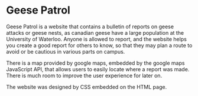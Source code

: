 # Geese Patrol

Geese Patrol is a website that contains a bulletin of reports on geese attacks or geese nests, as canadian geese have a large population at the University of Waterloo. Anyone is allowed to report, and the website helps you create a good report for others to know, so that they may plan a route to avoid or be cautious in various parts on campus.

There is a map provided by google maps, embedded by the google maps JavaScript API, that allows users to easily locate where a report was made. There is much room to improve the user experience for later on.

The website was designed by CSS embedded on the HTML page.
